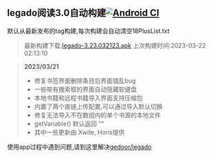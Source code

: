 ## legado阅读3.0自动构建[![Android CI](https://github.com/10bits/gedoor-Build/workflows/Android%20CI/badge.svg)](https://github.com/10bits/gedoor-Build/actions)

默认从最新发布的tag构建,每次构建会自动清空18PlusList.txt

> 最新构建下载:[legado-3.23.032123.apk](https://github.com/xcdha/gedoor-Build/releases/download/legado-3.23.032123/legado-3.23.032123.apk) 上次构建时间:2023-03-22 02:13:10
<!--start-->
> **2023/03/21**
> 
> * 修复书签界面删除条目后界面错乱bug
> * 一些带有搜索框的界面自动隐藏软键盘
> * 本地书籍和远程书籍导入界面支持压缩包
> * 内置了两个直链上传配置,可以通过导入默认切换
> * 修复无法导入不在数组内的单个书源的本地文件
> * getVariable() 默认返回 ""
> * 其中一些更新由 Xwite, Horis提供
<!--end-->
  
使用app过程中遇到问题,请到这里解决[gedoor/legado](https://github.com/gedoor/legado/issues)

